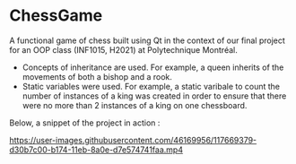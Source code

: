 # ChessGame

A functional game of chess built using Qt in the context of our final project for an OOP class (INF1015, H2021) at Polytechnique Montréal.

* Concepts of inheritance are used. For example, a queen inherits of the movements of both a bishop and a rook.
* Static variables were used. For example, a static varibale to count the number of instances of a king was created in order to ensure that there were no more than 2 instances of a king on one chessboard.


Below, a snippet of the project in action : 

https://user-images.githubusercontent.com/46169956/117669379-d30b7c00-b174-11eb-8a0e-d7e574741faa.mp4

